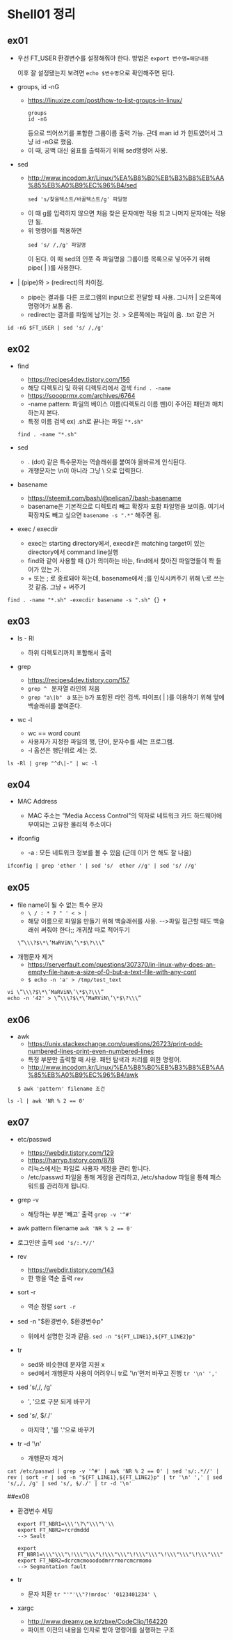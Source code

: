 # Shell01 정리
## ex01

* 우선 FT_USER 환경변수를 설정해줘야 한다. 방법은 ```export 변수명=해당내용```
  
  이후 잘 설정됐는지 보려면  ```echo $변수명```으로 확인해주면 된다.
  
* groups, id -nG
  - <https://linuxize.com/post/how-to-list-groups-in-linux/>
    ```shell
    groups
    id -nG
    ```
    등으로 띄어쓰기를 포함한 그룹이름 출력 가능. 근데 man id 가 힌트였어서 그냥 id -nG로 했음.
  - 이 때, 공백 대신 쉼표를 출력하기 위해 sed명령어 사용.

* sed
  - <http://www.incodom.kr/Linux/%EA%B8%B0%EB%B3%B8%EB%AA%85%EB%A0%B9%EC%96%B4/sed>
    ```shell
    sed 's/찾을텍스트/바꿀텍스트/g' 파일명
    ```
  - 이 때 g를 입력하지 않으면 처음 찾은 문자에만 적용 되고 나머지 문자에는 적용 안 됨.  
  - 위 명령어를 적용하면  
    ```Shell
    sed 's/ /,/g' 파일명
    ```
    이 된다. 이 때 sed의 인풋 즉 파일명을 그룹이름 목록으로 넣어주기 위해 pipe( | )를 사용한다.
    
*  | (pipe)와 > (redirect)의 차이점.  
    - pipe는 결과를 다른 프로그램의 input으로 전달할 때 사용. 그니까 | 오른쪽에 명령어가 보통 옴.    
    - redirect는 결과를 파일에 남기는 것. > 오른쪽에는 파일이 옴. .txt 같은 거  
  ```shell
  id -nG $FT_USER | sed 's/ /,/g'
  ```
  
## ex02
  
* find
  - <https://recipes4dev.tistory.com/156>  
  - 해당 디렉토리 및 하위 디렉토리에서 검색 ``` find . -name ```  
  - <https://soooprmx.com/archives/6764>
  - -name pattern: 파일의 베이스 이름(디렉토리 이름 뗀)이 주어진 패턴과 매치하는지 본다.
  - 특정 이름 검색 ex) .sh로 끝나는 파일 ``` "*.sh" ``` 
  ```shell
  find . -name "*.sh"
  ```
 
* sed
  - . (dot) 같은 특수문자는 역슬래쉬를 붙여야 올바르게 인식된다.
  - 개행문자는 \n이 아니라 그냥 \ 으로 입력한다.

* basename
  - <https://steemit.com/bash/@pelican7/bash-basename>
  - basename은 기본적으로 디렉토리 빼고 확장자 포함 파일명을 보여줌. 여기서 확장자도 빼고 싶으면 ``` basename -s ".*" ``` 해주면 됨.

* exec / execdir
  - exec는 starting directory에서, execdir은 matching target이 있는 directory에서 command line실행
  - find와 같이 사용할 때 {}가 의미하는 바는, find에서 찾아진 파일명들이 쫙 들어가 있는 거.
  - \+ 또는 ; 로 종료돼야 하는데, basename에서 ;를 인식시켜주기 위해 \\;로 쓰는 것 같음. 그냥 + 써주기

```shell
find . -name "*.sh" -execdir basename -s ".sh" {} +
```

## ex03

* ls - Rl
  - 하위 디렉토리까지 포함해서 출력

* grep
  - <https://recipes4dev.tistory.com/157>
  - ```grep ^ ``` 문자열 라인의 처음 
  - ```grep "a\|b" ``` a 또는 b가 포함된 라인 검색. 파이프( | )를 이용하기 위해 앞에 백슬래쉬를 붙여준다.

* wc -l
  - wc == word count
  - 사용자가 지정한 파일의 행, 단어, 문자수를 세는 프로그램. 
  - -l 옵션은 행단위로 세는 것.
```shell
ls -Rl | grep "^d\|-" | wc -l
```

## ex04

* MAC Address
  - MAC 주소는 "Media Access Control"의 약자로 네트워크 카드 하드웨어에 부여되는 고유한 물리적 주소이다

* ifconfig
  - -a : 모든 네트워크 정보를 볼 수 있음 (근데 이거 안 해도 잘 나옴)
```shell
ifconfig | grep 'ether ' | sed 's/	ether //g' | sed 's/ //g'
```
## ex05

* file name이 될 수 없는 특수 문자
  - ```\ / : * ? " ' < > |```
  - 해당 이름으로 파일을 만들기 위해 백슬래쉬를 사용. -->파일 접근할 때도 백슬래쉬 써줘야 한다;; 개귀찮 따로 적어두기
  ```shell
  \”\\\?$\*\’MaRViN\’\*$\?\\\”
  ```
* 개행문자 제거
  - <https://serverfault.com/questions/307370/in-linux-why-does-an-empty-file-have-a-size-of-0-but-a-text-file-with-any-cont>
  - ```$ echo -n 'a' > /tmp/test_text```

```shell
vi \”\\\?$\*\’MaRViN\’\*$\?\\\”
echo -n '42' > \”\\\?$\*\’MaRViN\’\*$\?\\\”
```

## ex06

* awk
  - <https://unix.stackexchange.com/questions/26723/print-odd-numbered-lines-print-even-numbered-lines>
  - 특정 부분만 출력할 때 사용. 패턴 탐색과 처리를 위한 명령어.
  - <http://www.incodom.kr/Linux/%EA%B8%B0%EB%B3%B8%EB%AA%85%EB%A0%B9%EC%96%B4/awk>
  ```
  $ awk 'pattern' filename 조건
  ```
```shell
ls -l | awk 'NR % 2 == 0'
```

## ex07

* etc/passwd
  - <https://webdir.tistory.com/129>
  - <https://harryp.tistory.com/878>
  - 리눅스에서는 파일로 사용자 계정을 관리 합니다. 
  - /etc/passwd 파일을 통해 계정을 관리하고, /etc/shadow 파일을 통해 패스워드를 관리하게 됩니다.

* grep -v
  - 해당하는 부분 '빼고' 출력
  ```grep -v '^#'```

* awk pattern filename
  ```awk 'NR % 2 == 0'```
  
* 로그인만 출력
  ```sed 's/:.*//'```
  
* rev
  - <https://webdir.tistory.com/143>
  - 한 행을 역순 출력
  ```rev```
  
* sort -r
  - 역순 정렬
  ```sort -r```
 
* sed -n "$환경변수, $환경변수p"
  - 위에서 설명한 것과 같음.
  ```sed -n "${FT_LINE1},${FT_LINE2}p"```
* tr
  - sed와 비슷한데 문자열 지원 x
  - sed에서 개행문자 사용이 어려우니 tr로 '\n'먼저 바꾸고 진행
  ```tr '\n' ','```
  
* sed 's/,/, /g'
  - ', '으로 구분 되게 바꾸기

* sed 's/, $/./'
  - 마지막 ', '를 '.'으로 바꾸기

* tr -d '\n'
  - 개행문자 제거
```shell
cat /etc/passwd | grep -v '^#' | awk 'NR % 2 == 0' | sed 's/:.*//' | rev | sort -r | sed -n "${FT_LINE1},${FT_LINE2}p" | tr '\n' ',' | sed 's/,/, /g' | sed 's/, $/./' | tr -d '\n'
```

##ex08

* 환경변수 세팅
  ```shell
  export FT_NBR1=\\\'\?\"\\\"\'\\
  export FT_NBR2=rcrdmddd
  --> Sault
  
  export FT_NBR1=\\\"\\\"\!\\\"\\\"\!\\\"\\\"\!\\\"\\\"\!\\\"\\\"\!\\\"\\\"
  export FT_NBR2=dcrcmcmooododmrrrmorcmcrmomo
  --> Segmantation fault
  ```
  
* tr
  - 문자 치환
  ``` tr "'"'\\"?!mrdoc' '0123401234' \ ```

* xargc
  - <http://www.dreamy.pe.kr/zbxe/CodeClip/164220>
  - 파이프 이전의 내용을 인자로 받아 명령어를 실행하는 구조
